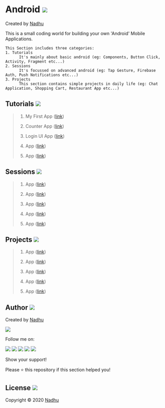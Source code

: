 # Android [<img src="https://github.com/iamnadhu/nadhu014-android/blob/master/screenshots/private/android-icon.png">](https://github.com/iamnadhu/nadhu014-android)
Created by [Nadhu](https://github.com/iamnadhu)

This is a small coding world for building your own 'Android' Mobile Applications.


```
This Section includes three categories:
1. Tutorials
      It's mainly about basic android (eg: Components, Button Click, Activity, Fragment etc...)
2. Sessions
      It's focussed on advanced android (eg: Tap Gesture, Firebase Auth, Push Notifications etc...)
3. Projects
      This section contains simple projects in daily life (eg: Chat Application, Shopping Cart, Restaurant App etc...) 
```


## Tutorials [<img src="https://github.com/iamnadhu/nadhu014-android/blob/master/screenshots/private/tutorials-icon.png">](https://github.com/iamnadhu/nadhu014-android)

> 01. My First App ([link](https://github.com/iamnadhu/nadhu014-android/tree/master/tutorials/My%20First%20App))
>
> 02. Counter App ([link](https://github.com/iamnadhu/nadhu014-android/tree/master/tutorials/Counter%20App))
>
> 03. Login UI App ([link](https://github.com/iamnadhu/nadhu014-android/tree/master/tutorials/Login%20UI%20App))
>
> 04. App ([link](https://github.com/iamnadhu/nadhu014-android/tree/master/tutorials/My%20First%20App))
>
> 05. App ([link](https://github.com/iamnadhu/nadhu014-android/tree/master/tutorials/My%20First%20App))


## Sessions [<img src="https://github.com/iamnadhu/nadhu014-android/blob/master/screenshots/private/sessions-icon.png">](https://github.com/iamnadhu/nadhu014-android)

> 01. App ([link](https://github.com/iamnadhu/nadhu014-android/tree/master/tutorials/My%20First%20App))
>
> 02. App ([link](https://github.com/iamnadhu/nadhu014-android/tree/master/tutorials/My%20First%20App))
>
> 03. App ([link](https://github.com/iamnadhu/nadhu014-android/tree/master/tutorials/My%20First%20App))
>
> 04. App ([link](https://github.com/iamnadhu/nadhu014-android/tree/master/tutorials/My%20First%20App))
>
> 05. App ([link](https://github.com/iamnadhu/nadhu014-android/tree/master/tutorials/My%20First%20App))


## Projects [<img src="https://github.com/iamnadhu/nadhu014-android/blob/master/screenshots/private/projects-icon.png">](https://github.com/iamnadhu/nadhu014-android)

> 01. App ([link](https://github.com/iamnadhu/nadhu014-android/tree/master/tutorials/My%20First%20App))
>
> 02. App ([link](https://github.com/iamnadhu/nadhu014-android/tree/master/tutorials/My%20First%20App))
>
> 03. App ([link](https://github.com/iamnadhu/nadhu014-android/tree/master/tutorials/My%20First%20App))
>
> 04. App ([link](https://github.com/iamnadhu/nadhu014-android/tree/master/tutorials/My%20First%20App))
>
> 05. App ([link](https://github.com/iamnadhu/nadhu014-android/tree/master/tutorials/My%20First%20App))


## Author <img src="https://github.com/iamnadhu/nadhu014-android/blob/master/screenshots/private/auther-icon.png">
Created by [Nadhu](https://github.com/iamnadhu)

[<img src="https://github.com/iamnadhu/nadhu014-android/blob/master/screenshots/private/nadhu.jpg">](https://github.com/iamnadhu)

Follow me on: 

[<img src="https://github.com/iamnadhu/nadhu014-android/blob/master/screenshots/private/instagram-icon.png">](https://www.instagram.com/iamnadhu/)
[<img src="https://github.com/iamnadhu/nadhu014-android/blob/master/screenshots/private/whatsapp-icon.png">](https://api.whatsapp.com/send?phone=917293451396&lang=en)
[<img src="https://github.com/iamnadhu/nadhu014-android/blob/master/screenshots/private/facebook-icon.png">](https://www.facebook.com/iamnadhu/)
[<img src="https://github.com/iamnadhu/nadhu014-android/blob/master/screenshots/private/linkedin-icon.png">](https://www.linkedin.com/in/iamnadhu/)
[<img src="https://github.com/iamnadhu/nadhu014-android/blob/master/screenshots/private/telegram-icon.png">](https://t.me/iamnadhu)

Show your support!

Please ⭐️   this repository if this section helped you!


## License <img src="https://github.com/iamnadhu/nadhu014-android/blob/master/screenshots/private/license-icon.png">
Copyright © 2020 [Nadhu](https://github.com/iamnadhu)
